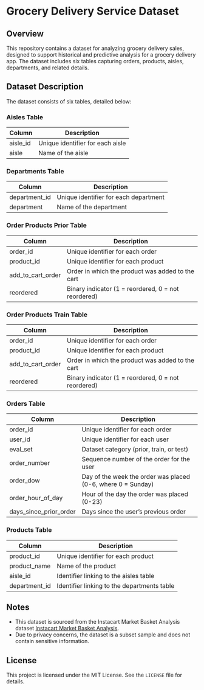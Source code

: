 # Grocery Delivery Service Dataset

## Overview
This repository contains a dataset for analyzing grocery delivery sales, designed to support historical and predictive analysis for a grocery delivery app. The dataset includes six tables capturing orders, products, aisles, departments, and related details. 

## Dataset Description
The dataset consists of six tables, detailed below:

### Aisles Table
| Column    | Description                     |
|-----------|---------------------------------|
| aisle_id  | Unique identifier for each aisle |
| aisle     | Name of the aisle              |

### Departments Table
| Column        | Description                         |
|---------------|-------------------------------------|
| department_id | Unique identifier for each department |
| department    | Name of the department             |

### Order Products Prior Table
| Column            | Description                                      |
|-------------------|--------------------------------------------------|
| order_id          | Unique identifier for each order                 |
| product_id        | Unique identifier for each product               |
| add_to_cart_order | Order in which the product was added to the cart |
| reordered         | Binary indicator (1 = reordered, 0 = not reordered) |

### Order Products Train Table
| Column            | Description                                      |
|-------------------|--------------------------------------------------|
| order_id          | Unique identifier for each order                 |
| product_id        | Unique identifier for each product               |
| add_to_cart_order | Order in which the product was added to the cart |
| reordered         | Binary indicator (1 = reordered, 0 = not reordered) |

### Orders Table
| Column                   | Description                                  |
|--------------------------|----------------------------------------------|
| order_id                 | Unique identifier for each order             |
| user_id                  | Unique identifier for each user              |
| eval_set                 | Dataset category (prior, train, or test)     |
| order_number             | Sequence number of the order for the user    |
| order_dow                | Day of the week the order was placed (0-6, where 0 = Sunday) |
| order_hour_of_day        | Hour of the day the order was placed (0-23)  |
| days_since_prior_order   | Days since the user’s previous order         |

### Products Table
| Column        | Description                              |
|---------------|------------------------------------------|
| product_id    | Unique identifier for each product       |
| product_name  | Name of the product                     |
| aisle_id      | Identifier linking to the aisles table   |
| department_id | Identifier linking to the departments table |



## Notes

- This dataset is sourced from the Instacart Market Basket Analysis dataset [Instacart Market Basket Analysis](https://www.kaggle.com/datasets/psparks/instacart-market-basket-analysis/data?utm_source=chatgpt.com&select=products.csv).
- Due to privacy concerns, the dataset is a subset sample and does not contain sensitive information.


## License

This project is licensed under the MIT License. See the `LICENSE` file for details.
